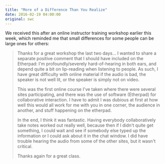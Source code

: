 ```yaml
---
title: "More of a Difference Than You Realize"
date: 2016-02-19 04:00:00
original: swc
---
```

We received this after an online instructor training workshop earlier this week,
which reminded me that small differences for some people
can be large ones for others:

> Thanks for a great workshop the last two days...
> I wanted to share a separate positive comment that I should have included on the Etherpad:
> I'm profoundly/severely hard-of-hearing in both ears,
> and depend quite a bit on lip-reading when listening to people.
> As such,
> I have great difficulty with online material if the audio is bad,
> the speaker is not well lit,
> or the speaker is simply not on video.
> 
> This was the first online course I've taken where there were several sites participating,
> and there was the use of software (Etherpad) for collaborative interaction.
> I have to admit I was dubious at first at how well this would all work for me with you in one corner,
> the audience in another,
> and stuff happening on the etherpad. 
> 
> In the end, I think it was fantastic.
> Having everybody collaboratively take notes worked out really well,
> because then if I didn't quite get something,
> I could wait and see if somebody else typed up the information or I could ask about it in the chat window.
> I did have trouble hearing the audio from some of the other sites, but it wasn't critical.
> 
> Thanks again for a great class.
